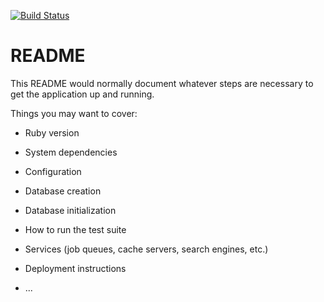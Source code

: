 [![Build Status](https://travis-ci.org/ElizabethRamos/cookbook.svg?branch=master)](https://travis-ci.org/ElizabethRamos/cookbook)

# README

This README would normally document whatever steps are necessary to get the
application up and running.

Things you may want to cover:

* Ruby version

* System dependencies

* Configuration

* Database creation

* Database initialization

* How to run the test suite

* Services (job queues, cache servers, search engines, etc.)

* Deployment instructions

* ...
